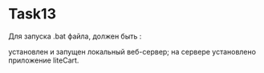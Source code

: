 # Task13
Для запуска .bat файла, должен быть :

установлен и запущен локальный веб-сервер; на сервере установлено приложение liteCart.
